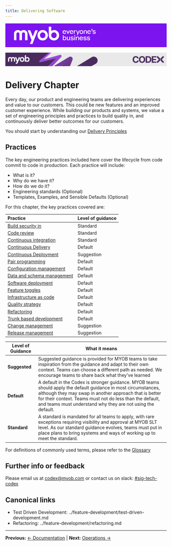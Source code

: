 ```yaml
---
title: Delivering Software
---
```


![MYOB Banner](../../assets/images/myob-banner.png)

<!-- confluence-page-id: 9293955858 -->
![](../assets/BANNER.png)

# Delivery Chapter

Every day, our product and engineering teams are delivering experiences and value to our customers. This could be new features and an improved customer experience. While building our products and systems, we value a set of engineering principles and practices to build quality in, and continuously deliver better outcomes for our customers.

You should start by understanding our [Delivery Principles](./principles.md)

## Practices

The key engineering practices included here cover the lifecycle from code commit to code in production. Each practice will include:

- What is it?
- Why do we have it?
- How do we do it?
- Engineering standards (Optional)
- Templates, Examples, and Sensible Defaults (Optional)

For this chapter, the key practices covered are:

| Practice | Level of guidance |
| :--- |  :--- |
| [Build security in](./build-security-in.md) | Standard |
| [Code review](./code-review.md) | Standard |
| [Continuous integration](./continuous-integration.md) | Standard |
| [Continuous Delivery](./continuous-delivery.md) | Default |
| [Continuous Deployment](./continuous-deployment.md) | Suggestion |
| [Pair programming](./pair-programming.md) | Default |
| [Configuration management](./configuration-management.md) | Default |
| [Data and schema management](./data-and-schema-management.md) | Default |
| [Software deployment](./software-deployment.md) | Default |
| [Feature toggles](./feature-toggles.md) | Default |
| [Infrastructure as code](./infrastructure-as-code.md) | Default |
| [Quality strategy](./quality-strategy.md) | Default |
| [Refactoring](./refactoring.md) | Default |
| [Trunk based development](./trunk-based-development.md) | Default |
| [Change management](./change-management.md) | Suggestion |
| [Release management](./release-management.md) | Suggestion |

|Level of Guidance|What it means|
|---|---|
|**Suggested**|Suggested guidance is provided for MYOB teams to take inspiration from the guidance and adapt to their own context. Teams can choose a different path as needed. We encourage teams to share back what they've learned|
|**Default**|A default in the Codex is stronger guidance. MYOB teams should apply the default guidance in most circumstances, although they may swap in another approach that is better for their context. Teams must not do less than the default, and teams must understand why they are not using the default.|
|**Standard**|A standard is mandated for all teams to apply, with rare exceptions requiring visibility and approval at MYOB SLT level. As our standard guidance evolves, teams must put in place plans to bring systems and ways of working up to meet the standard.|

For definitions of commonly used terms, please refer to the [Glossary](../glossary.md)

## Further info or feedback

Please email us at <codex@myob.com> or contact us on slack: [#sig-tech-codex](https://myob.slack.com/archives/C02N8ADPGUX)

## Canonical links
- Test Driven Development: ../feature-development/test-driven-development.md
- Refactoring: ../feature-development/refactoring.md

---

**Previous:** [← Documentation](../apis/documentation.md) | **Next:** [Operations →](../operations/README.md)
